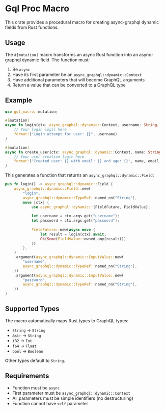 # Gql Proc Macro

This crate provides a procedural macro for creating async-graphql dynamic fields from Rust functions.

## Usage

The `#[mutation]` macro transforms an async Rust function into an async-graphql dynamic field. The function must:

1. Be `async`
2. Have its first parameter be an `async_graphql::dynamic::Context`
3. Have additional parameters that will become GraphQL arguments
4. Return a value that can be converted to a GraphQL type

## Example

```rust
use gql_macro::mutation;

#[mutation]
async fn login(ctx: async_graphql::dynamic::Context, username: String, password: String) -> String {
    // Your login logic here
    format!("Login attempt for user: {}", username)
}

#[mutation]
async fn create_user(ctx: async_graphql::dynamic::Context, name: String, email: String, age: i32) -> String {
    // Your user creation logic here
    format!("Created user: {} with email: {} and age: {}", name, email, age)
}
```

This generates a function that returns an `async_graphql::dynamic::Field`:

```rust
pub fn login() -> async_graphql::dynamic::Field {
    async_graphql::dynamic::Field::new(
        "login",
        async_graphql::dynamic::TypeRef::named_nn("String"),
        move |ctx| {
            use async_graphql::dynamic::{FieldFuture, FieldValue};
            
            let username = ctx.args.get("username");
            let password = ctx.args.get("password");
            
            FieldFuture::new(async move {
                let result = login(ctx).await;
                Ok(Some(FieldValue::owned_any(result)))
            })
        },
    )
    .argument(async_graphql::dynamic::InputValue::new(
        "username",
        async_graphql::dynamic::TypeRef::named_nn("String"),
    ))
    .argument(async_graphql::dynamic::InputValue::new(
        "password",
        async_graphql::dynamic::TypeRef::named_nn("String"),
    ))
}
```

## Supported Types

The macro automatically maps Rust types to GraphQL types:

- `String` → `String`
- `&str` → `String`
- `i32` → `Int`
- `f64` → `Float`
- `bool` → `Boolean`

Other types default to `String`.

## Requirements

- Function must be `async`
- First parameter must be `async_graphql::dynamic::Context`
- All parameters must be simple identifiers (no destructuring)
- Function cannot have `self` parameter 
